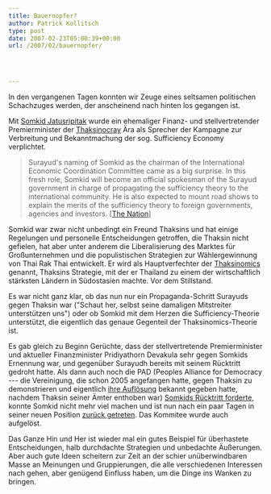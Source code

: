 ```yaml
---
title: Bauernopfer?
author: Patrick Kollitsch
type: post
date: 2007-02-23T05:00:39+00:00
url: /2007/02/bauernopfer/




---
```

In den vergangenen Tagen konnten wir Zeuge eines seltsamen politischen Schachzuges werden, der anscheinend nach hinten los gegangen ist.

Mit [Somkid Jatusripitak][1] wurde ein ehemaliger Finanz- und stellvertretender Premierminister der [Thaksinocray][2] Ära als Sprecher der Kampagne zur Verbreitung und Bekanntmachung der sog. Sufficiency Economy verplichtet.

> Surayud's naming of Somkid as the chairman of the International Economic Coordination Committee came as a big surprise. In this fresh role, Somkid will become an official spokesman of the Surayud government in charge of propagating the sufficiency theory to the international community. He is also expected to mount road shows to explain the merits of the sufficiency theory to foreign governments, agencies and investors. [[The Nation][3]]

Somkid war zwar nicht unbedingt ein Freund Thaksins und hat einige Regelungen und personelle Entscheidungen getroffen, die Thaksin nicht gefielen, hat aber unter anderem die Liberalisierung des Marktes für Großunternehmen und die populistischen Strategien zur Wählergewinnung von Thai Rak Thai entwickelt. Er wird als Hauptverfechter der [Thaksinomics][4] genannt, Thaksins Strategie, mit der er Thailand zu einem der wirtschaftlich stärksten Ländern in Südostasien machte. Vor dem Stillstand. 

Es war nicht ganz klar, ob das nun nur ein Propaganda-Schritt Surayuds gegen Thaksin war ("Schaut her, selbst seine damaligen Mitstreiter unterstützen uns") oder ob Somkid mit dem Herzen die Sufficiency-Theorie unterstützt, die eigentlich das genaue Gegenteil der Thaksinomics-Theorie ist. 

Es gab gleich zu Beginn Gerüchte, dass der stellvertretende Premierminister und aktueller Finanzminister Pridiyathorn Devakula sehr gegen Somkids Ernennung war, und gegenüber Surayudh bereits mit seinem Rücktritt gedroht hatte. Als dann auch noch die PAD (Peoples Alliance for Democracy --- die Vereinigung, die schon 2005 angefangen hatte, gegen Thaksin zu demonstrieren und eigentlich [ihre Auflösung][5] bekannt gegeben hatte, nachdem Thaksin seiner Ämter enthoben war) [Somkids Rücktritt forderte][6], konnte Somkid nicht mehr viel machen und ist nun nach ein paar Tagen in seiner neuen Position [zurück getreten][7]. Das Kommitee wurde auch aufgelöst.

Das Ganze Hin und Her ist wieder mal ein gutes Beispiel für überhastete Entscheidungen, halb durchdachte Strategien und unbedachte Äußerungen. Aber auch gute Ideen scheitern zur Zeit an der schier unüberwindbaren Masse an Meinungen und Gruppierungen, die alle verschiedenen Interessen nach gehen, aber genügend Einfluss haben, um die Dinge ins Wanken zu bringen.

 [1]: http://en.wikipedia.org/wiki/Somkid_Jatusripitak
 [2]: http://en.wikipedia.org/wiki/Thaksinocracy
 [3]: http://www.nationmultimedia.com/2007/02/16/opinion/opinion_30026997.php
 [4]: http://en.wikipedia.org/wiki/Thaksinomics
 [5]: http://english.peopledaily.com.cn/200609/21/eng20060921_304981.html
 [6]: http://www.nationmultimedia.com/2007/02/20/headlines/headlines_30027372.php
 [7]: http://www.nationmultimedia.com/2007/02/21/headlines/headlines_30027451.php

